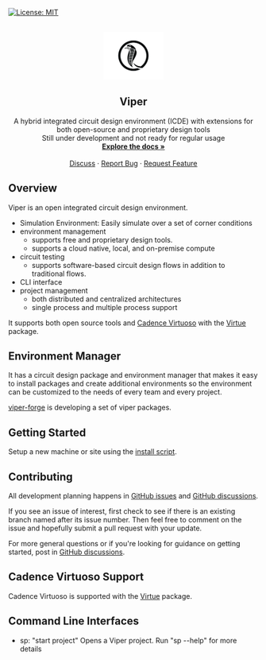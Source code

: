 [![License: MIT](https://img.shields.io/badge/License-MIT-yellow.svg)](https://opensource.org/licenses/MIT)

<!-- PROJECT LOGO -->
<br />
<div align="center">
  <a href="https://github.com/othneildrew/Best-README-Template">
    <img src="docs/logo/8-06.jpg" alt="Logo" width="120">
  </a>

  <h2 align="center">Viper</h2>

  <p align="center">
    A hybrid integrated circuit design environment (ICDE) with extensions for both open-source and proprietary design tools
    <br/>
    Still under development and not ready for regular usage
    <br />
    <a href="https://www.cascode-labs.org/viper/"><strong>Explore the docs »</strong></a>
    <br />
    <br />
    <a href="https://github.com/cascode-labs/viper/discussions">Discuss</a>
    ·
    <a href="https://github.com/othneildrew/Best-README-Template/issues">Report Bug</a>
    ·
    <a href="https://github.com/othneildrew/Best-README-Template/issues">Request Feature</a>
  </p>
</div>

## Overview

Viper is an open integrated circuit design environment.

- Simulation Environment:
  Easily simulate over a set of corner conditions
- environment management 
  - supports free and proprietary design tools.
  - supports a cloud native, local, and on-premise compute
- circuit testing
  - supports software-based circuit design flows in addition to traditional flows.
- CLI interface
- project management 
  - both distributed and centralized architectures
  - single process and multiple process support

It supports both open source tools and
[Cadence Virtuoso](https://www.cadence.com/en_US/home/tools/custom-ic-analog-rf-design/circuit-design.html)
with the [Virtue](http://www.cascode-labs.org/virtue/) package.  

## Environment Manager

It has a circuit design package and environment manager that makes it easy
to install packages and create additional environments so the environment can
be customized to the needs of every team and every project.

[viper-forge](http://www.cascode-labs.org/viper-forge/) is developing a set of
viper packages.

## Getting Started

Setup a new machine or site using the
[install script](https://github.com/cascode-labs/viper/releases/latest/download/install-viper-linux-x86_64.sh).

## Contributing

All development planning happens in
[GitHub issues](https://github.com/cascode-labs/viper/issues) and
[GitHub discussions](https://github.com/cascode-labs/viper/discussions).

If you see an issue of interest, first check to see if there is an existing
branch named after its issue number.  Then feel free to comment on the issue
and hopefully submit a pull request with your update.

For more general questions or if you're looking for guidance on getting
started, post in
[GitHub discussions](https://github.com/cascode-labs/viper/discussions).

## Cadence Virtuoso Support

Cadence Virtuoso is supported with the [Virtue](http://www.cascode-labs.org/virtue/) package.

## Command Line Interfaces

- sp: "start project" Opens a Viper project.
      Run "sp --help" for more details
